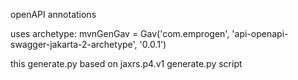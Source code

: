 openAPI annotations

uses archetype:
    mvnGenGav = Gav('com.emprogen', 'api-openapi-swagger-jakarta-2-archetype', '0.0.1')
    
this generate.py based on jaxrs.p4.v1 generate.py script